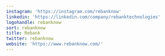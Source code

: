 ```yaml
---
instagram: 'https://instagram.com/rebanknow'
linkedin: 'https://linkedin.com/company/rebanktechnologies'
logohandle: rebanknow
sort: rebanknow
title: Rebank
twitter: rebanknow
website: 'https://www.rebanknow.com/'
---
```


